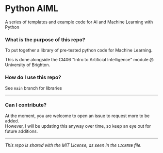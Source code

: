 # Python AIML
A series of templates and example code for AI and Machine Learning with Python

### What is the purpose of this repo?
To put together a library of pre-tested python code for Machine Learning.

This is done alongside the CI406 "Intro to Artificial Intelligence" module @ University of Brighton.


### How do I use this repo?
See `main` branch for libraries

- - -

### Can I contribute?
At the moment, you are welcome to open an issue to request more to be added.\
However, I will be updating this anyway over time, so keep an eye out for future additions.

- - -

_This repo is shared with the MIT License, as seen in the `LICENSE` file._
